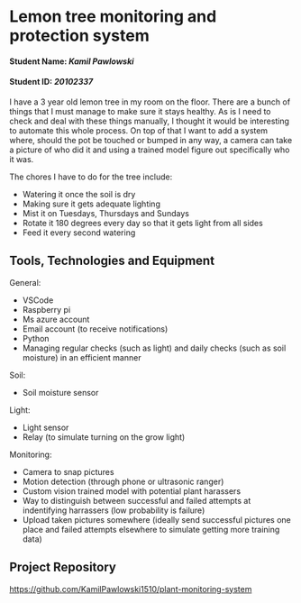 # Lemon tree monitoring and protection system
#### Student Name: *Kamil Pawlowski*
#### Student ID: *20102337*

I have a 3 year old lemon tree in my room on the floor. There are a bunch of things that I must manage to make sure it stays healthy. As is I need to check and deal with these things manually, I thought it would be interesting to automate this whole process. On top of that I want to add a system where, should the pot be touched or bumped in any way, a camera can take a picture of who did it and using a trained model figure out specifically who it was. 

The chores I have to do for the tree include:
- Watering it once the soil is dry
- Making sure it gets adequate lighting
- Mist it on Tuesdays, Thursdays and Sundays
- Rotate it 180 degrees every day so that it gets light from all sides
- Feed it every second watering

## Tools, Technologies and Equipment

General:
- VSCode
- Raspberry pi
- Ms azure account
- Email account (to receive notifications)
- Python
- Managing regular checks (such as light) and daily checks (such as soil moisture) in an efficient manner

Soil:
- Soil moisture sensor

Light:
- Light sensor
- Relay (to simulate turning on the grow light)

Monitoring:
- Camera to snap pictures
- Motion detection (through phone or ultrasonic ranger)
- Custom vision trained model with potential plant harassers
- Way to distinguish between successful and failed attempts at indentifying harrassers (low probability is failure)
- Upload taken pictures somewhere (ideally send successful pictures one place and failed attempts elsewhere to simulate getting more training data)

## Project Repository
https://github.com/KamilPawlowski1510/plant-monitoring-system
